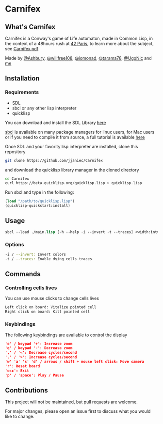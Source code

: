 # Carnifex

## What's Carnifex

Carnifex is a Conway's game of Life automaton, made in Common Lisp, in the context of a 48hours rush at [42 Paris](https://42.fr), to learn more about the subject, see [Carnifex.pdf](https://github.com/jjaniec/Carniflex/blob/master/Carniflex.pdf)

Made by [@Ashbury](https://github.com/Ashbury), [@willfree108](https://github.com/willfree108), [@iomonad](https://github.com/iomonad), [@tarama78](https://github.com/tarama78), [@UgoNic](https://github.com/UgoNic) and [me](https://github.com/jjaniec)

## Installation

### Requirements
* SDL
* sbcl or any other lisp interpreter
* quicklisp

You can download and install the SDL Library [here](https://www.libsdl.org/download-2.0.php)

[sbcl](http://www.sbcl.org/) is available on many package managers for linux users, for Mac users or if you need to compile it from source, a full tutorial is available [here](http://www.sbcl.org/getting.html) 

Once SDL and your favority lisp interpreter are installed, clone this repository
```bash
git clone https://github.com/jjaniec/Carnifex
```

and download the quicklisp library manager in the cloned directory

```bash
cd Carnifex
curl https://beta.quicklisp.org/quicklisp.lisp > quicklisp.lisp
```

Run sbcl and type in the following:
```cl
(load "/path/to/quicklisp.lisp")
(quicklisp-quickstart:install)
```

## Usage

```cl
sbcl --load ./main.lisp [-h --help -i --invert -t --traces] <width:int> <height:int>
```

### Options

```bash
-i / --invert: Invert colors
-t / --traces: Enable dying cells traces
```

## Commands

### Controlling cells lives

You can use mouse clicks to change cells lives

```bash
Left click on board: Vitalize pointed cell
Right click on board: Kill pointed cell
```

### Keybindings

The following keybindings are available to control the display

```json
'e' / keypad '+': Increase zoom
'q' / keypad '-': Decrease zoom
',' / '<': Decrease cycles/second
'.' / '>': Increase cycles/second
'w' 'a' 's' 'd' / arrows / shift + mouse left click: Move camera
'r': Reset board
'esc': Exit
'p' / 'space': Play / Pause 
```

## Contributions

This project will not be maintained, but pull requests are welcome. 

For major changes, please open an issue first to discuss what you would like to change.
